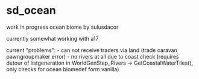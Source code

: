 # sd_ocean

work in progress ocean biome by sulusdacor

currently somewhat working with a17

current "problems":
	- can not receive traders via land (trade caravan pawngroupmaker error)
	- no rivers at all due to coast check (requires detour of listgeneration in WorldGenStep_Rivers -> GetCoastalWaterTiles(), only checks for ocean biomedef form vanilla)

